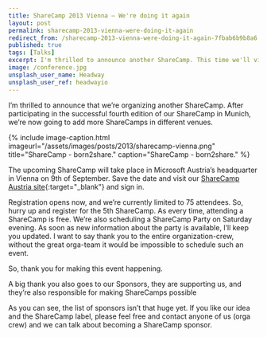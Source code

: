 ```yaml
---
title: ShareCamp 2013 Vienna — We're doing it again
layout: post
permalink: sharecamp-2013-vienna-were-doing-it-again
redirect_from: /sharecamp-2013-vienna-were-doing-it-again-7fbab6b9b8a6
published: true
tags: [Talks]
excerpt: I'm thrilled to announce another ShareCamp. This time we'll visit Microsoft HQ in Austria. See all information about the event in this post.
image: /conference.jpg
unsplash_user_name: Headway
unsplash_user_ref: headwayio
---
```

I’m thrilled to announce that we’re organizing another ShareCamp. After participating in the successful fourth edition of our ShareCamp in Munich, we’re now going to add more ShareCamps in different venues.

{% include image-caption.html imageurl="/assets/images/posts/2013/sharecamp-vienna.png"
title="ShareCamp - born2share." caption="ShareCamp - born2share." %}

The upcoming ShareCamp will take place in Microsoft Austria’s headquarter in Vienna on 9th of September. Save the date and visit our [ShareCamp Austria site](http://www.sharecamp.at){:target="_blank"} and sign in. 

Registration opens now, and we’re currently limited to 75 attendees. So, hurry up and register for the 5th ShareCamp. As every time, attending a ShareCamp is free. We’re also scheduling a ShareCamp Party on Saturday evening. As soon as new information about the party is available, I’ll keep you updated. I want to say thank you to the entire organization-crew, without the great orga-team it would be impossible to schedule such an event.

So, thank you for making this event happening.

A big thank you also goes to our Sponsors, they are supporting us, and they’re also responsible for making ShareCamps possible

As you can see, the list of sponsors isn’t that huge yet. If you like our idea and the ShareCamp label, please feel free and contact anyone of us (orga crew) and we can talk about becoming a ShareCamp sponsor.



